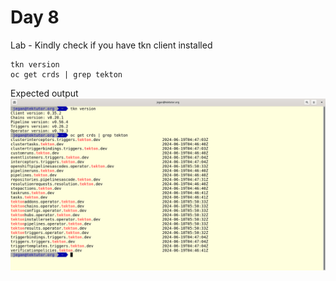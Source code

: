 # Day 8

Lab - Kindly check if you have tkn client installed
```
tkn version
oc get crds | grep tekton
```

Expected output
![tekton](tekton1.png)
